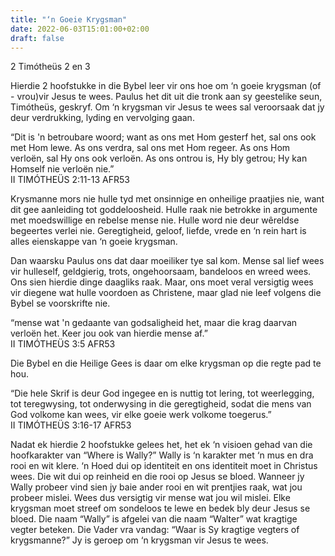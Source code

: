 ```yaml
---
title: "‘n Goeie Krygsman"
date: 2022-06-03T15:01:00+02:00
draft: false
---
```

<html>
 <head></head>
 <body>
  <p>2 Timótheüs 2 en 3</p>
  <p>Hierdie 2 hoofstukke in die Bybel leer vir ons hoe om ‘n goeie krygsman (of - vrou)vir Jesus te wees. Paulus het dit uit die tronk aan sy geestelike seun, Timótheüs, geskryf. Om ‘n krygsman vir Jesus te wees sal veroorsaak dat jy deur verdrukking, lyding en vervolging gaan.</p>
  <p>“Dit is 'n betroubare woord; want as ons met Hom gesterf het, sal ons ook met Hom lewe. As ons verdra, sal ons met Hom regeer. As ons Hom verloën, sal Hy ons ook verloën. As ons ontrou is, Hy bly getrou; Hy kan Homself nie verloën nie.”<br>‭‭II TIMÓTHEÜS‬ ‭2:11-13‬ ‭AFR53‬‬</p>
  <p>Krysmanne mors nie hulle tyd met onsinnige en onheilige praatjies nie, want dit gee aanleiding tot goddeloosheid. Hulle raak nie betrokke in argumente met moedswillige en rebelse mense nie. Hulle word nie deur wêreldse begeertes verlei nie. Geregtigheid, geloof, liefde, vrede en ‘n rein hart is alles eienskappe van ‘n goeie krygsman.</p>
  <p>Dan waarsku Paulus ons dat daar moeiliker tye sal kom. Mense sal lief wees vir hulleself, geldgierig, trots, ongehoorsaam, bandeloos en wreed wees. Ons sien hierdie dinge daagliks raak. Maar, ons moet veral versigtig wees vir diegene wat hulle voordoen as Christene, maar glad nie leef volgens die Bybel se voorskrifte nie.</p>
  <p>“mense wat 'n gedaante van godsaligheid het, maar die krag daarvan verloën het. Keer jou ook van hierdie mense af.”<br>‭‭II TIMÓTHEÜS‬ ‭3:5‬ ‭AFR53‬‬</p>
  <p>Die Bybel en die Heilige Gees is daar om elke krygsman op die regte pad te hou.</p>
  <p>“Die hele Skrif is deur God ingegee en is nuttig tot lering, tot weerlegging, tot teregwysing, tot onderwysing in die geregtigheid, sodat die mens van God volkome kan wees, vir elke goeie werk volkome toegerus.”<br>‭‭II TIMÓTHEÜS‬ ‭3:16-17‬ ‭AFR53‬‬</p>
  <p>Nadat ek hierdie 2 hoofstukke gelees het, het ek ‘n visioen gehad van die hoofkarakter van “Where is Wally?” Wally is ‘n karakter met ‘n mus en dra rooi en wit klere. ‘n Hoed dui op identiteit en ons identiteit moet in Christus wees. Die wit dui op reinheid en die rooi op Jesus se bloed. Wanneer jy Wally probeer vind sien jy baie ander rooi en wit prentjies raak, wat jou probeer mislei. Wees dus versigtig vir mense wat jou wil mislei. Elke krygsman moet streef om sondeloos te lewe en bedek bly deur Jesus se bloed. Die naam “Wally” is afgelei van die naam “Walter” wat kragtige vegter beteken. Die Vader vra vandag: “Waar is Sy kragtige vegters of krygsmanne?” Jy is geroep om ‘n krygsman vir Jesus te wees.&nbsp;<br>&nbsp;</p>
 </body>
</html>